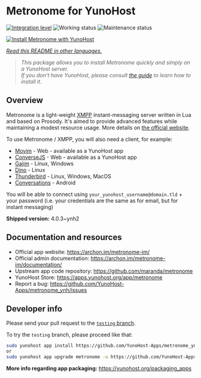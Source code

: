 <!--
N.B.: This README was automatically generated by <https://github.com/YunoHost/apps/tree/master/tools/readme_generator>
It shall NOT be edited by hand.
-->

# Metronome for YunoHost

[![Integration level](https://dash.yunohost.org/integration/metronome.svg)](https://ci-apps.yunohost.org/ci/apps/metronome/) ![Working status](https://ci-apps.yunohost.org/ci/badges/metronome.status.svg) ![Maintenance status](https://ci-apps.yunohost.org/ci/badges/metronome.maintain.svg)

[![Install Metronome with YunoHost](https://install-app.yunohost.org/install-with-yunohost.svg)](https://install-app.yunohost.org/?app=metronome)

*[Read this README in other languages.](./ALL_README.md)*

> *This package allows you to install Metronome quickly and simply on a YunoHost server.*  
> *If you don't have YunoHost, please consult [the guide](https://yunohost.org/install) to learn how to install it.*

## Overview

Metronome is a light-weight [XMPP](https://en.wikipedia.org/wiki/XMPP) instant-messaging server written in Lua and based on Prosody. It's aimed to provide advanced features while maintaining a modest resource usage. More details on [the official website](https://archon.im/metronome-im/).

To use Metronome / XMPP, you will also need a client, for example:

- [Movim](https://movim.eu) - Web - available as a YunoHost app
- [ConverseJS](https://conversejs.org) - Web - available as a YunoHost app
- [Gajim](https://gajim.org/) - Linux, Windows
- [Dino](https://dino.im) - Linux
- [Thunderbird](https://www.thunderbird.net/fr/) - Linux, Windows, MacOS
- [Conversations](https://conversations.im/) - Android

You will be able to connect using `your_yunohost_username@domain.tld` + your password (i.e. your credentials are the same as for email, but for instant messaging)


**Shipped version:** 4.0.3~ynh2
## Documentation and resources

- Official app website: <https://archon.im/metronome-im/>
- Official admin documentation: <https://archon.im/metronome-im/documentation/>
- Upstream app code repository: <https://github.com/maranda/metronome>
- YunoHost Store: <https://apps.yunohost.org/app/metronome>
- Report a bug: <https://github.com/YunoHost-Apps/metronome_ynh/issues>

## Developer info

Please send your pull request to the [`testing` branch](https://github.com/YunoHost-Apps/metronome_ynh/tree/testing).

To try the `testing` branch, please proceed like that:

```bash
sudo yunohost app install https://github.com/YunoHost-Apps/metronome_ynh/tree/testing --debug
or
sudo yunohost app upgrade metronome -u https://github.com/YunoHost-Apps/metronome_ynh/tree/testing --debug
```

**More info regarding app packaging:** <https://yunohost.org/packaging_apps>
